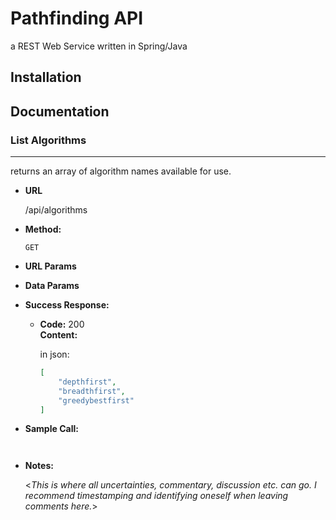 # Pathfinding API

a REST Web Service written in Spring/Java

## Installation



## Documentation

### List Algorithms
----
  returns an array of algorithm names available for use.

* **URL**

  /api/algorithms

* **Method:**

  `GET`
  
*  **URL Params**

* **Data Params**

* **Success Response:**

  * **Code:** 200 <br />
    **Content:** 

    in json:
    
    ```json
    [
        "depthfirst",
        "breadthfirst",
        "greedybestfirst"
    ]
    ```
 
* **Sample Call:**

  ```javascript
  ```
  
  ```sh
  ```

* **Notes:**

  <_This is where all uncertainties, commentary, discussion etc. can go. I recommend timestamping and identifying oneself when leaving comments here._>
